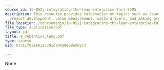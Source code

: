 ```yaml
---
course_id: 16-852j-integrating-the-lean-enterprise-fall-2005
description: This resource provides information on topics such as lean engineering,
  product development, value measurement, waste drivers, and making processes flow.
file_location: /coursemedia/16-852j-integrating-the-lean-enterprise-fall-2005/07511f081e0123301d704a0e08ed8873_8_rebentisc_leng.pdf
file_type: application/pdf
layout: pdf
title: 8_rebentisc_leng.pdf
type: course
uid: 07511f081e0123301d704a0e08ed8873

---
```

None